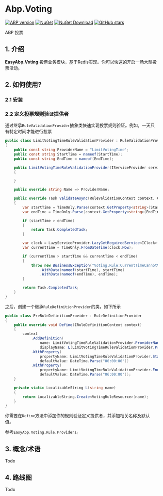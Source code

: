 # Abp.Voting

[![ABP version](https://img.shields.io/badge/dynamic/xml?style=flat-square&color=yellow&label=abp&query=%2F%2FProject%2FPropertyGroup%2FAbpVersion&url=https%3A%2F%2Fraw.githubusercontent.com%2FEasyAbp%2FAbp.DataDictionary%2Fmaster%2FDirectory.Build.props)](https://abp.io)
[![NuGet](https://img.shields.io/nuget/v/EasyAbp.Voting.svg?style=flat-square)](https://www.nuget.org/packages/EasyAbp.Abp.DataDictionary.Domain.Shared)
[![NuGet Download](https://img.shields.io/nuget/dt/EasyAbp.Voting.svg?style=flat-square)](https://www.nuget.org/packages/EasyAbp.Voting.Domain.Shared)
[![GitHub stars](https://img.shields.io/github/stars/EasyAbp/EasyAbp.Voting?style=social)](https://www.github.com/EasyAbp.Voting.Domain.Shared)

ABP 投票

## 1. 介绍

**EasyAbp.Voting** 投票业务模块，基于Redis实现。你可以快速的开启一场大型投票活动。

## 2. 如何使用?

### 2.1 安装

### 2.2 定义投票规则验证提供者

通过继承`RuleValidationProvider`抽象类快速实现投票规则验证。例如，一天只有特定时间才能进行投票

```csharp
public class LimitVotingTimeRuleValidationProvider : RuleValidationProvider
{
    public const string ProviderName = "LimitVotingTime";
    public const string StartTime = nameof(StartTime);
    public const string EndTime = nameof(EndTime);

    public LimitVotingTimeRuleValidationProvider(IServiceProvider serviceProvider) : base(serviceProvider)
    {

    }

    public override string Name => ProviderName;

    public override Task ValidateAsync(RuleValidationContext context, CancellationToken cancellationToken = default)
    {
        var startTime = TimeOnly.Parse(context.GetProperty<string>(StartTime));
        var endTime = TimeOnly.Parse(context.GetProperty<string>(EndTime));

        if (startTime > endTime)
        {
            return Task.CompletedTask;
        }

        var clock = LazyServiceProvider.LazyGetRequiredService<IClock>();
        var currentTime = TimeOnly.FromDateTime(clock.Now);

        if (currentTime > startTime && currentTime < endTime)
        {
            throw new BusinessException("Voting.Rule:CurrentTimeCannotVote")
                .WithData(nameof(startTime), startTime)
                .WithData(nameof(endTime), endTime);
        }

        return Task.CompletedTask;
    }
}
```

之后，创建一个继承`RuleDefinitionProvider`的类，如下所示

```csharp
public class PreRuleDefinitionProvider : RuleDefinitionProvider
{
    public override void Define(IRuleDefinitionContext context)
    {
        context
            .AddDefinition(
                name: LimitVotingTimeRuleValidationProvider.ProviderName,
                displayName: L(LimitVotingTimeRuleValidationProvider.ProviderName))
            .WithProperty(
                propertyName: LimitVotingTimeRuleValidationProvider.StartTime,
                defaultValue: DateTime.Parse("00:00:00"))
            .WithProperty(
                propertyName: LimitVotingTimeRuleValidationProvider.EndTime,
                defaultValue: DateTime.Parse("06:00:00"));
    }

    private static LocalizableString L(string name)
    {
        return LocalizableString.Create<VotingRuleResource>(name);
    }
}
```

你需要在`Define`方法中添加你的规则验证定义提供者，并添加相关名称及默认值。

参考`EasyAbp.Voting.Rule.Providers`。

## 3. 概念/术语

Todo

## 4. 路线图

Todo

